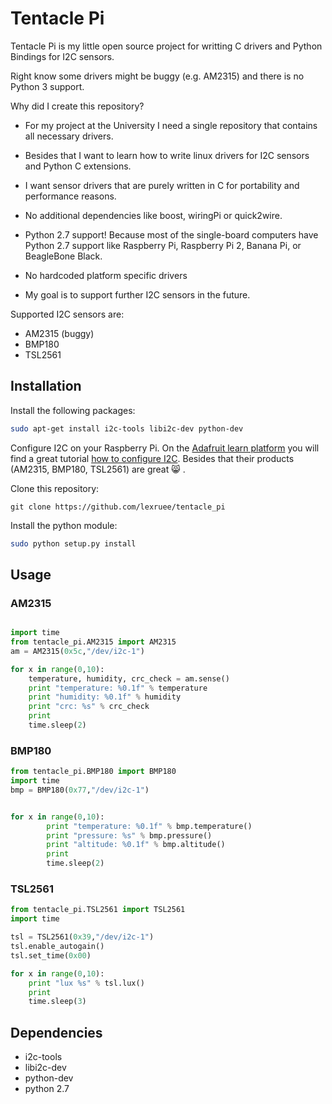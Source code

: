 # Tentacle Pi

Tentacle Pi is my little open source project for writting C drivers
and Python Bindings for I2C sensors. 


Right know some drivers might be buggy (e.g. AM2315) and there is no
Python 3 support.


Why did I create this repository?

* For my project at the University I need a single repository that
 contains all necessary drivers.
 
* Besides that I want to learn how to write linux drivers for I2C sensors
 and Python C extensions.
 
* I want sensor drivers that are purely written in C for portability 
 and performance reasons.
 
* No additional dependencies like boost, wiringPi or quick2wire.

* Python 2.7 support! Because most of the single-board computers have Python 2.7 support
like Raspberry Pi, Raspberry Pi 2, Banana Pi, or BeagleBone Black.

* No hardcoded platform specific drivers
 
* My goal is to support further I2C sensors in the future.
 
 
Supported I2C sensors are:

 * AM2315 (buggy)
 * BMP180
 * TSL2561
 
 
## Installation
Install the following packages:

```bash
sudo apt-get install i2c-tools libi2c-dev python-dev
```

Configure I2C on your Raspberry Pi.  On the [Adafruit learn platform](https://learn.adafruit.com/) you will find a great tutorial 
[how to configure I2C](https://learn.adafruit.com/adafruits-raspberry-pi-lesson-4-gpio-setup/configuring-i2c).
Besides that their products (AM2315, BMP180, TSL2561) are great :smile_cat: .


Clone this repository:

```
git clone https://github.com/lexruee/tentacle_pi
```

Install the python module:

```bash
sudo python setup.py install
```


## Usage

### AM2315

```python

import time
from tentacle_pi.AM2315 import AM2315
am = AM2315(0x5c,"/dev/i2c-1")

for x in range(0,10):
	temperature, humidity, crc_check = am.sense()
	print "temperature: %0.1f" % temperature
	print "humidity: %0.1f" % humidity
	print "crc: %s" % crc_check
	print
	time.sleep(2)


```

### BMP180

```python
from tentacle_pi.BMP180 import BMP180
import time
bmp = BMP180(0x77,"/dev/i2c-1")


for x in range(0,10):
        print "temperature: %0.1f" % bmp.temperature()
        print "pressure: %s" % bmp.pressure()
        print "altitude: %0.1f" % bmp.altitude()
        print
        time.sleep(2)

```


### TSL2561

```python
from tentacle_pi.TSL2561 import TSL2561
import time

tsl = TSL2561(0x39,"/dev/i2c-1")
tsl.enable_autogain()
tsl.set_time(0x00)

for x in range(0,10):
	print "lux %s" % tsl.lux()
	print
	time.sleep(3)

```


## Dependencies

* i2c-tools 
* libi2c-dev
* python-dev
* python 2.7
